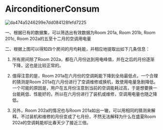# AirconditionerConsum


![da474a5246299e7dd084128fefd7225](https://user-images.githubusercontent.com/64791841/168423003-88da7de5-2da9-42ed-a8df-3bdf2aaee42b.png)

一、根据已有的数据集，可以筛选出有效数据为Room 201a, Room 201b, Room 201c, Room 202a的五至十二月的空调用电量

二、根据上图可以得知四个房间的月均耗能，并相应地提取出如下几条信息：

1. 所有房间除了Room 202a，都在八月份达到用电峰值，并在之后的月份逐渐下降，这也是比较正常的。

2. 值得注意的是，Room 201a在六月份的空调耗能下降到全局最低点，一个合理的猜测是Room 201a在六月份进行了空调维修或换机，致使用电量急剧降低。一个可能的原因是，用户在五月份注意到当前的空调能耗过高，于是想要换一台能耗低、性能好的，所以在六月份进行了装机或维修，空调用电量也随之降低。

3. 另外，Room 202a的情况也与Room 201a如出一辙，可以用相同的猜测来解释。不过装机和维修的月份变成了七月份，不然无法解释为什么在盛夏Room 202a的空调耗能却比春天少了接近三倍。
